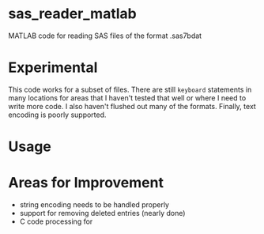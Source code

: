 # sas_reader_matlab

MATLAB code for reading SAS files of the format .sas7bdat

# Experimental

This code works for a subset of files. There are still `keyboard` statements in many locations for areas that I haven't tested that well or where I need to write more code. I also haven't flushed out many of the formats. Finally, text encoding is poorly supported.




# Usage



# Areas for Improvement 

- string encoding needs to be handled properly
- support for removing deleted entries (nearly done)
- C code processing for 